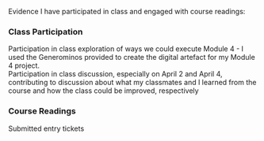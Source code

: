Evidence I have participated in class and engaged with course readings:

### Class Participation
Participation in class exploration of ways we could execute Module 4 - I used the Generominos provided to create the digital artefact for my Module 4 project.  
Participation in class discussion, especially on April 2 and April 4, contributing to discussion about what my classmates and I learned from the course and how the class could be improved, respectively

### Course Readings
Submitted entry tickets

